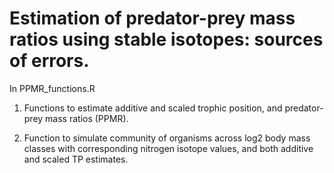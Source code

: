 Estimation of predator-prey mass ratios using stable isotopes: sources of errors.
=============

In PPMR_functions.R

1) Functions to estimate additive and scaled trophic position, and predator-prey mass ratios (PPMR). 

2) Function to simulate community of organisms across log2 body mass classes with corresponding nitrogen isotope values, and both additive and scaled TP estimates.